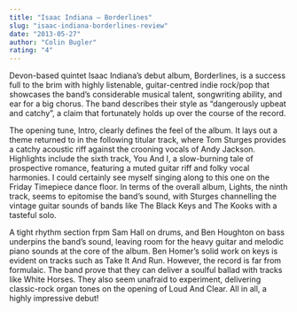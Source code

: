```yaml
---
title: "Isaac Indiana – Borderlines"
slug: "isaac-indiana-borderlines-review"
date: "2013-05-27"
author: "Colin Bugler"
rating: "4"
---
```


Devon-based quintet Isaac Indiana’s debut album, Borderlines, is a success full to the brim with highly listenable, guitar-centred indie rock/pop that showcases the band’s considerable musical talent, songwriting ability, and ear for a big chorus. The band describes their style as “dangerously upbeat and catchy”, a claim that fortunately holds up over the course of the record.

The opening tune, Intro, clearly defines the feel of the album. It lays out a theme returned to in the following titular track, where Tom Sturges provides a catchy acoustic riff against the crooning vocals of Andy Jackson. Highlights include the sixth track, You And I, a slow-burning tale of prospective romance, featuring a muted guitar riff and folky vocal harmonies. I could certainly see myself singing along to this one on the Friday Timepiece dance floor. In terms of the overall album, Lights, the ninth track, seems to epitomise the band’s sound, with Sturges channelling the vintage guitar sounds of bands like The Black Keys and The Kooks with a tasteful solo.

A tight rhythm section frpm Sam Hall on drums, and Ben Houghton on bass underpins the band’s sound, leaving room for the heavy guitar and melodic piano sounds at the core of the album. Ben Homer’s solid work on keys is evident on tracks such as Take It And Run. However, the record is far from formulaic. The band prove that they can deliver a soulful ballad with tracks like White Horses. They also seem unafraid to experiment, delivering classic-rock organ tones on the opening of Loud And Clear. All in all, a highly impressive debut!
